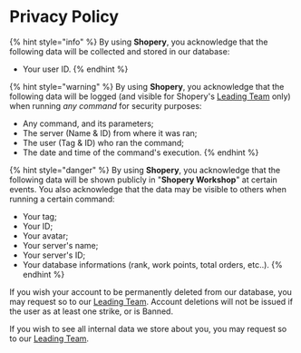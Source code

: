 # Privacy Policy

{% hint style="info" %}
By using **Shopery**, you acknowledge that the following data will be collected and stored in our database:

* Your user ID.
{% endhint %}

{% hint style="warning" %}
By using **Shopery**, you acknowledge that the following data will be logged \(and visible for Shopery's [Leading Team](../ranks.md#leading-team) only\) when running _any command_ for security purposes:

* Any command, and its parameters;
* The server \(Name & ID\) from where it was ran;
* The user \(Tag & ID\) who ran the command;
* The date and time of the command's execution.
{% endhint %}

{% hint style="danger" %}
By using **Shopery**, you acknowledge that the following data will be shown publicly in "**Shopery Workshop**" at certain events. You also acknowledge that the data may be visible to others when running a certain command:

* Your tag;
* Your ID;
* Your avatar;
* Your server's name;
* Your server's ID;
* Your database informations \(rank, work points, total orders, etc..\).
{% endhint %}

If you wish your account to be permanently deleted from our database, you may request so to our [Leading Team](../ranks.md#leading-team). Account deletions will not be issued if the user as at least one strike, or is Banned.

If you wish to see all internal data we store about you, you may request so to our [Leading Team](../ranks.md#leading-team).

